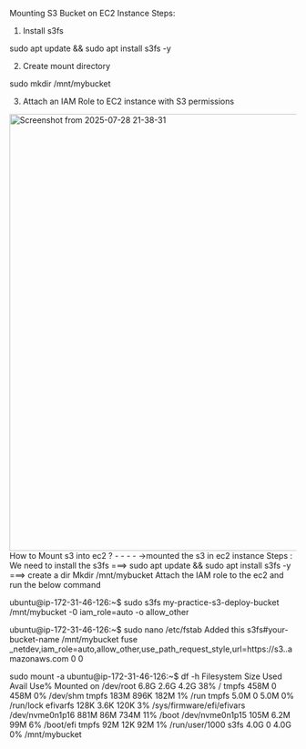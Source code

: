 Mounting S3 Bucket on EC2 Instance
 Steps:
1. Install s3fs

sudo apt update && sudo apt install s3fs -y

2. Create mount directory

sudo mkdir /mnt/mybucket

3. Attach an IAM Role to EC2 instance with S3 permissions
<img width="1366" height="768" alt="Screenshot from 2025-07-28 21-38-31" src="https://github.com/user-attachments/assets/815465c1-175e-47d3-9cea-ac50820fb8ad" />
How to Mount s3 into ec2 ?
- - - - ->mounted the s3 in ec2 instance 
Steps : 
 We need to install the s3fs 
===> sudo apt update && sudo apt install s3fs -y
===> create a dir 
      Mkdir /mnt/mybucket 
Attach the IAM role to the ec2 and run the below command 

ubuntu@ip-172-31-46-126:~$ sudo s3fs my-practice-s3-deploy-bucket /mnt/mybucket -0 iam_role=auto -o allow_other

ubuntu@ip-172-31-46-126:~$ sudo nano /etc/fstab
Added this 
s3fs#your-bucket-name /mnt/mybucket fuse _netdev,iam_role=auto,allow_other,use_path_request_style,url=https://s3.<region>.amazonaws.com 0 0

 sudo mount -a
ubuntu@ip-172-31-46-126:~$ df -h
Filesystem       Size  Used Avail Use% Mounted on
/dev/root        6.8G  2.6G  4.2G  38% /
tmpfs            458M     0  458M   0% /dev/shm
tmpfs            183M  896K  182M   1% /run
tmpfs            5.0M     0  5.0M   0% /run/lock
efivarfs         128K  3.6K  120K   3% /sys/firmware/efi/efivars
/dev/nvme0n1p16  881M   86M  734M  11% /boot
/dev/nvme0n1p15  105M  6.2M   99M   6% /boot/efi
tmpfs             92M   12K   92M   1% /run/user/1000
s3fs             4.0G     0  4.0G   0% /mnt/mybucket
